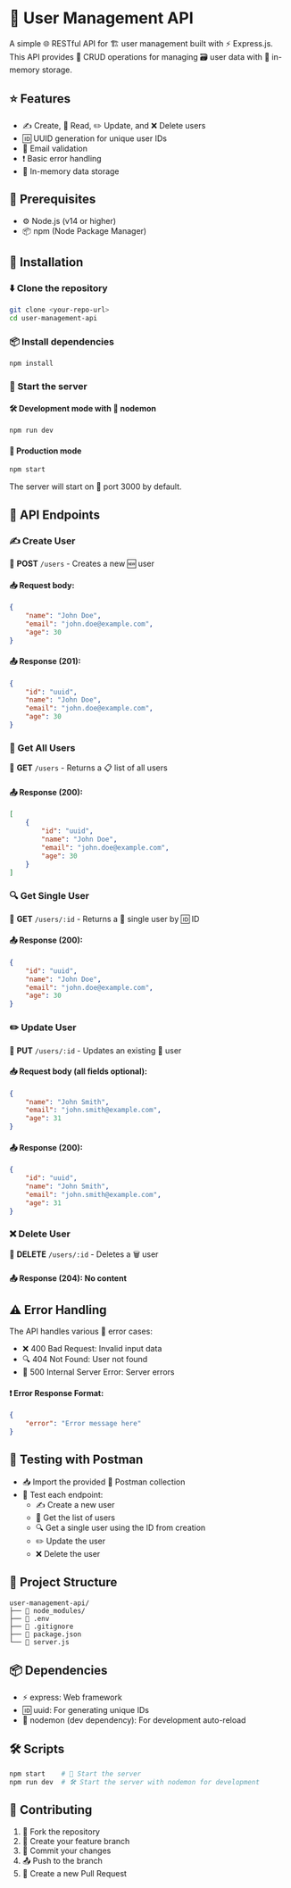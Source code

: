 # 👥 User Management API

A simple 🌐 RESTful API for 🏗️ user management built with ⚡ Express.js. This API provides 🔄 CRUD operations for managing 🗃️ user data with 💾 in-memory storage.

## ⭐ Features

- ✍️ Create, 📖 Read, ✏️ Update, and ❌ Delete users
- 🆔 UUID generation for unique user IDs
- 📧 Email validation
- ❗ Basic error handling
- 💾 In-memory data storage

## 📌 Prerequisites

- ⚙️ Node.js (v14 or higher)
- 📦 npm (Node Package Manager)

## 🔧 Installation

### ⬇️ Clone the repository

```sh
git clone <your-repo-url>
cd user-management-api
```

### 📦 Install dependencies

```sh
npm install
```

### 🚀 Start the server

#### 🛠️ Development mode with 🔄 nodemon
```sh
npm run dev
```

#### 🚀 Production mode
```sh
npm start
```

The server will start on 🔢 port 3000 by default.

## 🔌 API Endpoints

### ✍️ Create User

📩 **POST** `/users` - Creates a new 🆕 user

#### 📥 Request body:
```json
{
    "name": "John Doe",
    "email": "john.doe@example.com",
    "age": 30
}
```

#### 📤 Response (201):
```json
{
    "id": "uuid",
    "name": "John Doe",
    "email": "john.doe@example.com",
    "age": 30
}
```

### 📖 Get All Users

📩 **GET** `/users` - Returns a 📋 list of all users

#### 📤 Response (200):
```json
[
    {
        "id": "uuid",
        "name": "John Doe",
        "email": "john.doe@example.com",
        "age": 30
    }
]
```

### 🔍 Get Single User

📩 **GET** `/users/:id` - Returns a 🧑 single user by 🆔 ID

#### 📤 Response (200):
```json
{
    "id": "uuid",
    "name": "John Doe",
    "email": "john.doe@example.com",
    "age": 30
}
```

### ✏️ Update User

📩 **PUT** `/users/:id` - Updates an existing 🧑 user

#### 📥 Request body (all fields optional):
```json
{
    "name": "John Smith",
    "email": "john.smith@example.com",
    "age": 31
}
```

#### 📤 Response (200):
```json
{
    "id": "uuid",
    "name": "John Smith",
    "email": "john.smith@example.com",
    "age": 31
}
```

### ❌ Delete User

📩 **DELETE** `/users/:id` - Deletes a 🗑️ user

#### 📤 Response (204): No content

## ⚠️ Error Handling

The API handles various 🚨 error cases:

- ❌ 400 Bad Request: Invalid input data
- 🔍 404 Not Found: User not found
- 🛑 500 Internal Server Error: Server errors

#### ❗ Error Response Format:
```json
{
    "error": "Error message here"
}
```

## 🧪 Testing with Postman

- 📥 Import the provided 📨 Postman collection
- 🔬 Test each endpoint:
  - ✍️ Create a new user
  - 📖 Get the list of users
  - 🔍 Get a single user using the ID from creation
  - ✏️ Update the user
  - ❌ Delete the user

## 📂 Project Structure

```
user-management-api/
├── 📁 node_modules/
├── 📄 .env
├── 📄 .gitignore
├── 📄 package.json
└── 📄 server.js
```

## 📦 Dependencies

- ⚡ express: Web framework
- 🆔 uuid: For generating unique IDs
- 🔄 nodemon (dev dependency): For development auto-reload

## 🛠️ Scripts

```sh
npm start    # 🚀 Start the server
npm run dev  # 🛠️ Start the server with nodemon for development
```

## 🤝 Contributing

1. 🍴 Fork the repository
2. 🌱 Create your feature branch
3. 💾 Commit your changes
4. 📤 Push to the branch
5. 🔀 Create a new Pull Request

